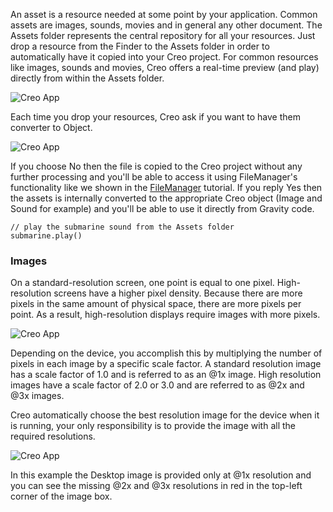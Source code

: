 An asset is a resource needed at some point by your application. Common assets are images, sounds, movies and in general any other document. The Assets folder represents the central repository for all your resources. Just drop a resource from the Finder to the Assets folder in order to automatically have it copied into your Creo project. For common resources like images, sounds and movies, Creo offers a real-time preview (and play) directly from within the Assets folder.

![Creo App](images/creo_assets_1.png)

Each time you drop your resources, Creo ask if you want to have them converter to Object.

![Creo App](images/creo_assets_2.png)

If you choose No then the file is copied to the Creo project without any further processing and you'll be able to access it using FileManager's functionality like we shown in the [FileManager](tutorials/file-manager.md) tutorial. If you reply Yes then the assets is internally converted to the appropriate Creo object (Image and Sound for example) and you'll be able to use it directly from Gravity code.

```
// play the submarine sound from the Assets folder
submarine.play()
```

### Images

On a standard-resolution screen, one point is equal to one pixel. High-resolution screens have a higher pixel density. Because there are more pixels in the same amount of physical space, there are more pixels per point. As a result, high-resolution displays require images with more pixels.

![Creo App](images/creo_assets_3.png)

Depending on the device, you accomplish this by multiplying the number of pixels in each image by a specific scale factor. A standard resolution image has a scale factor of 1.0 and is referred to as an @1x image. High resolution images have a scale factor of 2.0 or 3.0 and are referred to as @2x and @3x images.

Creo automatically choose the best resolution image for the device when it is running, your only responsibility is to provide the image with all the required resolutions.


![Creo App](images/creo_assets_4.png)

In this example the Desktop image is provided only at @1x resolution and you can see the missing @2x and @3x resolutions in red in the top-left corner of the image box.